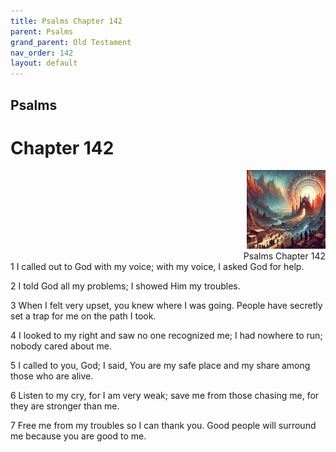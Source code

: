 ```yaml
---
title: Psalms Chapter 142
parent: Psalms
grand_parent: Old Testament
nav_order: 142
layout: default
---
```


## Psalms

# Chapter 142

<div style="clear: both; text-align: right;">
    <img src="/assets/Image/Psalms/500/142.jpg" alt="Psalms Chapter 142" class="chapter-image" style="max-width: 25%; height: auto;"/>
    <figcaption style="font-size: 14px;">Psalms Chapter 142</figcaption>
</div>
1 I called out to God with my voice; with my voice, I asked God for help.

2 I told God all my problems; I showed Him my troubles.

3 When I felt very upset, you knew where I was going. People have secretly set a trap for me on the path I took.

4 I looked to my right and saw no one recognized me; I had nowhere to run; nobody cared about me.

5 I called to you, God; I said, You are my safe place and my share among those who are alive.

6 Listen to my cry, for I am very weak; save me from those chasing me, for they are stronger than me.

7 Free me from my troubles so I can thank you. Good people will surround me because you are good to me.


